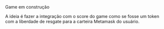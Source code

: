 Game em construção

A ideia é fazer a integração com o score do game como se fosse um token com a liberdade de resgate para a carteira Metamask do usuário.
